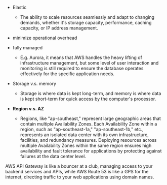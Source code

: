 - Elastic
	- The ability to scale resources seamlessly and adapt to changing demands, whether it's storage capacity, performance, caching capacity, or IP address management.

- minimize operational overhead

- fully managed
	- E.g. Aurora, it means that AWS handles the heavy lifting of infrastructure management, but some level of user interaction and monitoring is still required to ensure the database operates effectively for the specific application needs.

- Storage v.s. memory
	- Storage is where data is kept long-term, and memory is where data is kept short-term for quick access by the computer's processor.

- **Region v.s. AZ**
	- Regions, like "ap-southeast," represent large geographic areas that contain multiple Availability Zones. Each Availability Zone within a region, such as "ap-southeast-1a," "ap-southeast-1b," etc., represents an isolated data center with its own infrastructure, facilities, and redundancy measures. Deploying resources across multiple Availability Zones within the same region ensures high availability and fault tolerance for applications by protecting against failures at the data center level.

AWS API Gateway is like a bouncer at a club, managing access to your backend services and APIs, while AWS Route 53 is like a GPS for the internet, directing traffic to your web applications using domain names.